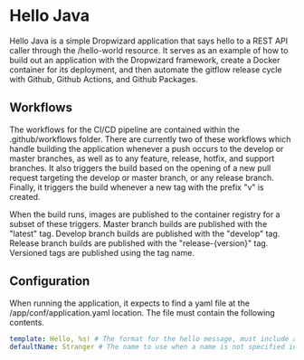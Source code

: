 # Hello Java

Hello Java is a simple Dropwizard application that says hello to a REST 
API caller through the /hello-world resource.  It serves as an example 
of how to build out an application with the Dropwizard framework, create 
a Docker container for its deployment, and then automate the gitflow 
release cycle with Github, Github Actions, and Github Packages.

## Workflows

The workflows for the CI/CD pipeline are contained within the 
.github/workflows folder.  There are currently two of these workflows which 
handle building the application whenever a push occurs to the develop or 
master branches, as well as to any feature, release, hotfix, and support 
branches.  It also triggers the build based on the opening of a new 
pull request targeting the develop or master branch, or any release 
branch.  Finally, it triggers the build whenever a new tag with the prefix 
"v" is created.

When the build runs, images are published to the container registry for a 
subset of these triggers.  Master branch builds are published with the 
"latest" tag.  Develop branch builds are published with the "develop" tag.
Release branch builds are published with the "release-{version}" tag.  
Versioned tags are published using the tag name.

## Configuration

When running the application, it expects to find a yaml file at the 
/app/conf/application.yaml location.  The file must contain the following 
contents.

```yaml
template: Hello, %s! # The format for the hello message, must include a %s for the name substitution.
defaultName: Stranger # The name to use when a name is not specified in the "name" query parameter.
```

